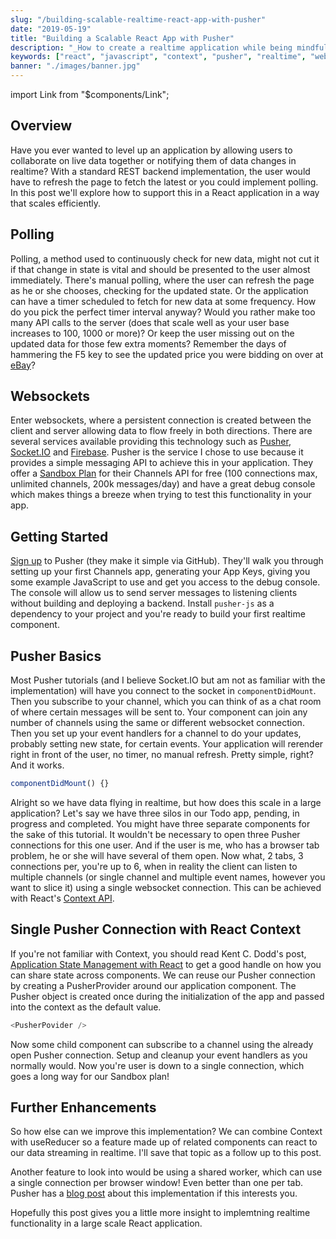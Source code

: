 ```yaml
---
slug: "/building-scalable-realtime-react-app-with-pusher"
date: "2019-05-19"
title: "Building a Scalable React App with Pusher"
description: "_How to create a realtime application while being mindful of the number of Pusher connections used with React Context._"
keywords: ["react", "javascript", "context", "pusher", "realtime", "websockets"]
banner: "./images/banner.jpg"
---
```


import Link from "$components/Link";

## Overview

Have you ever wanted to level up an application by allowing users to collaborate on live data together or notifying them of data changes in realtime? With a standard REST backend implementation, the user would have to refresh the page to fetch the latest or you could implement polling. In this post we'll explore how to support this in a React application in a way that scales efficiently. 

## Polling

Polling, a method used to continuously check for new data, might not cut it if that change in state is vital and should be presented to the user almost immediately. There's manual polling, where the user can refresh the page as he or she chooses, checking for the updated state. Or the application can have a timer scheduled to fetch for new data at some frequency. How do you pick the perfect timer interval anyway? Would you rather make too many API calls to the server (does that scale well as your user base increases to 100, 1000 or more)? Or keep the user missing out on the updated data for those few extra moments? Remember the days of hammering the F5 key to see the updated price you were bidding on over at [eBay](https://ebay.com)?

## Websockets

Enter websockets, where a persistent connection is created between the client and server allowing data to flow freely in both directions. There are several services available providing this technology such as [Pusher](https://pusher.com), [Socket.IO](https://socket.io) and [Firebase](https://firebase.google.com). Pusher is the service I chose to use because it provides a simple messaging API to achieve this in your application. They offer a [Sandbox Plan](https://pusher.com/channels/pricing) for their Channels API for free (100 connections max, unlimited channels, 200k messages/day) and have a great debug console which makes things a breeze when trying to test this functionality in your app.

## Getting Started

[Sign up](https://dashboard.pusher.com/accounts/sign_up) to Pusher (they make it simple via GitHub). They'll walk you through setting up your first Channels app, generating your App Keys, giving you some example JavaScript to use and get you access to the debug console. The console will allow us to send server messages to listening clients without building and deploying a backend. Install `pusher-js` as a dependency to your project and you're ready to build your first realtime component.

## Pusher Basics

Most Pusher tutorials (and I believe Socket.IO but am not as familiar with the implementation) will have you connect to the socket in `componentDidMount`. Then you subscribe to your channel, which you can think of as a chat room of where certain messages will be sent to. Your component can join any number of channels using the same or different websocket connection. Then you set up your event handlers for a channel to do your updates, probably setting new state, for certain events. Your application will rerender right in front of the user, no timer, no manual refresh. Pretty simple, right? And it works.

```javascript
componentDidMount() {}
```

Alright so we have data flying in realtime, but how does this scale in a large application? Let's say we have three silos in our Todo app, pending, in progress and completed. You might have three separate components for the sake of this tutorial. It wouldn't be necessary to open three Pusher connections for this one user. And if the user is me, who has a browser tab problem, he or she will have several of them open. Now what, 2 tabs, 3 connections per, you're up to 6, when in reality the client can listen to multiple channels (or single channel and multiple event names, however you want to slice it) using a single websocket connection. This can be achieved with React's [Context API](https://reactjs.org/docs/context.html).

## Single Pusher Connection with React Context

If you're not familiar with Context, you should read Kent C. Dodd's post, [Application State Management with React](https://kentcdodds.com/blog/application-state-management-with-react) to get a good handle on how you can share state across components. We can reuse our Pusher connection by creating a PusherProvider around our application component. The Pusher object is created once during the initialization of the app and passed into the context as the default value.

```javascript
<PusherPovider />
```

Now some child component can subscribe to a channel using the already open Pusher connection. Setup and cleanup your event handlers as you normally would. Now you're user is down to a single connection, which goes a long way for our Sandbox plan!

## Further Enhancements

So how else can we improve this implementation? We can combine Context with useReducer so a feature made up of related components can react to our data streaming in realtime. I'll save that topic as a follow up to this post. 

Another feature to look into would be using a shared worker, which can use a single connection per browser window! Even better than one per tab. Pusher has a [blog post](https://blog.pusher.com/reduce-websocket-connections-with-shared-workers/) about this implementation if this interests you.

Hopefully this post gives you a little more insight to implemtning realtime functionality in a large scale React application.
